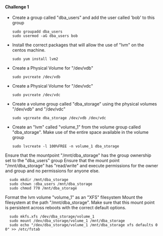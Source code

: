 #### Challenge 1

- Create a group called "dba_users" and add the user called 'bob' to this group

      sudo groupadd dba_users
      sudo usermod -aG dba_users bob

- Install the correct packages that will allow the use of "lvm" on the centos machine.

      sudo yum install lvm2

- Create a Physical Volume for "/dev/vdb"

      sudo pvcreate /dev/vdb

- Create a Physical Volume for "/dev/vdc"

      sudo pvcreate /dev/vdc

- Create a volume group called "dba_storage" using the physical volumes "/dev/vdb" and "/dev/vdc"

      sudo vgcreate dba_storage /dev/vdb /dev/vdc


- Create an "lvm" called "volume_1" from the volume group called "dba_storage". Make use of the entire space available in the volume group

      sudo lvcreate -l 100%FREE -n volume_1 dba_storage

Ensure that the mountpoint "/mnt/dba_storage" has the group ownership set to the "dba_users" group
Ensure that the mount point "/mnt/dba_storage" has "read/write" and execute permissions for the owner and group and no permissions for anyone else.

      sudo mkdir /mnt/dba_storage
      sudo chown :dba_users /mnt/dba_storage
      sudo chmod 770 /mnt/dba_storage

Format the lvm volume "volume_1" as an "XFS" filesystem
Mount the filesystem at the path "/mnt/dba_storage".
Make sure that this mount point is persistent across reboots with the correct default options.

      sudo mkfs.xfs /dev/dba_storage/volume_1
      sudo mount /dev/dba_storage/volume_1 /mnt/dba_storage
      sudo echo "/dev/dba_storage/volume_1 /mnt/dba_storage xfs defaults 0 0" >> /etc/fstab
